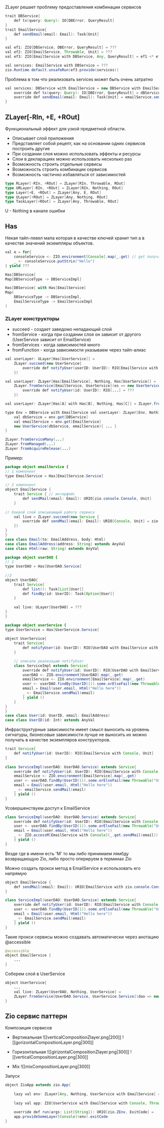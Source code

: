 ZLayer решает проблему предоставления комбинации сервисов
```java
trait DBService{ 
	def tx(query: Query): IO[DBError, QueryResult] 
} 
trait EmailService{ 
	def sendEmail(email: Email): Task[Unit] 
}

val ef1: ZIO[DBService, DBError, QueryResult] = ??? 
val ef2: ZIO[EmailService, Throwable, Unit] = ??? 
val ef3: ZIO[EmailService with DBService, Any, QueryResult] = ef1 <* ef2 // <* == zipLeft

val services: EmailService with DBService = ???
zio.Runtime.default.unsafeRun(ef3.provide(services))
```

Проблема в том что реализовать services может быть очень затратно
```java
val services: DBService with EmailService = new DBService with EmailService { 
	override def tx(query: Query): IO[DBError, QueryResult] = dBService.tx(query) 
	override def sendEmail(email: Email): Task[Unit] = emailService.sendEmail(email) 
}
```
## ZLayer[-RIn, +E, +ROut]
Функциональный эффект для узкой предметной области. 

- Описывает слой приложения 
- Представляет собой рецепт, как на основании одних сервисов построить другие 
- При создании слоя можно использовать эффекты и ресурсы 
- Слои в декларациях можно использовать несколько раз
- Возможность строить отдельные сервисы 
- Возможность строить комбинации сервисов 
- Возможность частично избавляться от зависимостей

```scala
type RLayer[-RIn, +ROut] = ZLayer[RIn, Throwable, ROut] 
type URLayer[-RIn, +ROut] = ZLayer[RIn, Nothing, ROut] 
type Layer[+E, +ROut] = ZLayer[Any, E, ROut] 
type ULayer[+ROut] = ZLayer[Any, Nothing, ROut] 
type TaskLayer[+ROut] = ZLayer[Any, Throwable, ROut]
```

U - Nothing в канале ошибки
## Has 
Некая тайп-левел мапа которая в качестве ключей хранит тип а в качестве значений экземпляры объектов.

```java
val e = for{ 
	consoleService <- ZIO.environment[Console].map(_.get) // get получает из тайп-левел мапы конкретный объект
	_ <- consoleService.putStrLn("Hello") 
} yield ???
```

```scala
Has[DBService] 
Map[DBServiceType -> DBServiceImpl] 

Has[DBService] with Has[EmailService] 
Map( 
	DBServiceType -> DBServiceImpl, 
	EmailServiceType -> EmailServiceImpl 
)
```
### ZLayer конструкторы 
- succeed - создает заведомо непадающий слой
- fromService - когда при создании слоя он зависит от другого (UserService зависит от EmailService)
- fromServices - когда зависимостей много
- fromFunction - когда зависимости указываем через тайп-алиас
```java
val userLayer: ULayer[Has[UserService]] = 
	ZLayer.succeed(new UserService{ 
		override def notifyUser(userID: UserID): RIO[EmailService with Console, Unit] = ??? 
	})

val userLayer: ZLayer[Has[EmailService], Nothing, Has[UserService]] = 
	ZLayer.fromService[EmailService, UserService](es => new UserService(es){ 
		override def notifyUser(id: UserID): RIO[...] = ??? 
	})

val userLayer: ZLayer[Has[A] with Has[B], Nothing, Has[C]] = ZLayer.fromServices[A, B, C]((a, d) => new C(a, b){ .... } )

type Env = DBService with EmailService val userLayer: ZLayer[Env, Nothing, Has[UserService]] = ZLayer.fromFunction[Env, UserService] { env => 
	val dbService = env.get[DBService] 
	val emailService = env.get[EmailService] 
	new UserService(dbService, emailService){ ... } 
}

ZLayer.fromServiceMany(...) 
ZLayer.fromManaged(...) 
ZLayer.fromAcquireRelease(...)
```

Пример:
```java
package object emailService {
// 1 компонент  
type EmailService = Has[EmailService.Service]  
  
// 2 компонент  
object EmailService {  
	trait Service { // интерфейс  
		def sendMail(email: Email): URIO[zio.console.Console, Unit]  
	}  
  
// боевой слой описывающий работу сервиса  
	val live = ZLayer.succeed(new Service {  
		override def sendMail(email: Email): URIO[Console, Unit] = zio.console.putStrLn(email.toString).orDie  
	})
}
}
case class Email(to: EmailAddress, body: Html)  
case class EmailAddress(address: String) extends AnyVal  
case class Html(raw: String) extends AnyVal

package object userDAO {
// 1  
type UserDAO = Has[UserDAO.Service]  
  
//2  
object UserDAO{  
	trait Service{  
		def list(): Task[List[User]]  
		def findBy(id: UserID): Task[Option[User]]  
	}  
	  
	val live: ULayer[UserDAO] = ???   
}
}

package object userService {
type UserService = Has[UserService.Service]  
 
object UserService{  
	trait Service{  
		def notifyUser(id: UserID): RIO[UserDAO with EmailService with Console, Unit]  
	}  

	// описали реализацию notifyUser
	class ServiceImpl extends Service{  
		override def notifyUser(id: UserID): RIO[UserDAO with EmailService with Console, Unit] = for{  
		userDAO <- ZIO.environment[UserDAO].map(_.get)  
		emailService <- ZIO.environment[EmailService].map(_.get)  
		user <- userDAO.findBy(UserID(1)).some.orElseFail(new Throwable("User not found"))  
		email = Email(user.email, Html("Hello here"))  
		_ <- EmailService.sendMail(email)  
		} yield ()  
	}  
}
}
case class User(id: UserID, email: EmailAddress)  
case class UserID(id: Int) extends AnyVal
```

Инфраструктурные зависимости имеет смысл выносить на уровень сигнатуры, бизнесовые зависимости лучше не выносить их можно получать в качестве экземпляров конструкторов.

```java
trait Service{  
	def notifyUser(id: UserID): RIO[EmailService with Console, Unit]  
}  
  
class ServiceImpl(userDAO: UserDAO.Service) extends Service{  
	override def notifyUser(id: UserID): RIO[EmailService with Console, Unit] = for{  
	emailService <- ZIO.environment[EmailService].map(_.get)  
	user <- userDAO.findBy(UserID(1)).some.orElseFail(new Throwable("User not found"))  
	email = Email(user.email, Html("Hello here"))  
	_ <- emailService.sendMail(email)  
	} yield ()  
}
```

Усовершенствуем доступ к EmailService

```java
class ServiceImpl(userDAO: UserDAO.Service) extends Service{  
	override def notifyUser(id: UserID): RIO[EmailService with Console, Unit] = for{  
	user <- userDAO.findBy(UserID(1)).some.orElseFail(new Throwable("User not found"))  
	email = Email(user.email, Html("Hello here"))  
	_ <- ZIO.accessM[EmailService with Console](_.get.sendMail(email))  
	} yield ()  
}
```

Везде где в имени есть 'M' то мы либо принимаем лямбду возвращающую Zio, либо просто оперируем в терминах Zio

Можно создать прокси метод в EmailService и использовать его напрямую
```java
object EmailService {
	def sendMail(email: Email): URIO[EmailService with zio.console.Console, Unit] = ZIO.accessM(_.get.sendMail(email))
}

class ServiceImpl(userDAO: UserDAO.Service) extends Service{  
	override def notifyUser(id: UserID): RIO[EmailService with Console, Unit] = for{  
	user <- userDAO.findBy(UserID(1)).some.orElseFail(new Throwable("User not found"))  
	email = Email(user.email, Html("Hello here"))  
	_ <- EmailService.sendMail(email)  
	} yield ()  
}
```

Такие прокси сервисы можно создавать автоматически через анотацию @accessible 
```java
@accessible 
object EmailService {
	...
}
```

Соберем слой в UserService
```java
object UserService{  
	... 
	val live: ZLayer[UserDAO, Nothing, UserService] =  
	ZLayer.fromService[UserDAO.Service, UserService.Service](dao => new ServiceImpl(dao))  
}
```

## Zio сервис паттерн
Композиция сервисов
- Вертикальная
 ![[verticalCompositionZlayer.png|200]]
![[gorizontalCompositionLayer.png|300]]

- Горизонтальная
![[girizontalCompositionZlayer.png|300]]
![[verticalCompositionLayer.png|300]]

- Mix
![[mixCompositionLayer.png|300]]

Запуск
```java
object ZioApp extends zio.App{  
  
	lazy val env: ZLayer[Any, Nothing, UserService with EmailService] = UserDAO.live >>> UserService.live ++ EmailService.live  
	  
	lazy val app: ZIO[UserService with EmailService with Console, Throwable, Unit] = UserService.notifyUser(UserID(10))  
	  
	override def run(args: List[String]): URIO[zio.ZEnv, ExitCode] =  
	app.provideSomeLayer[Console](env).exitCode  
}
```
